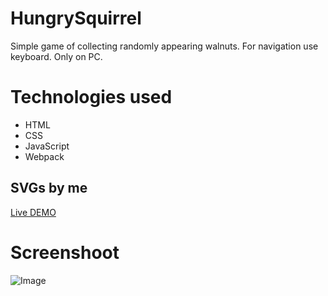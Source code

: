 # HungrySquirrel
Simple game of collecting randomly appearing walnuts. For navigation use keyboard. Only on PC.

# Technologies used
- HTML
- CSS
- JavaScript
- Webpack

## SVGs by me

[Live DEMO](https://dyminki.github.io/HungrySquirrel/)

# Screenshoot

![Image](https://github.com/dyminki/HungrySquirrel/blob/master/inf.jpg)